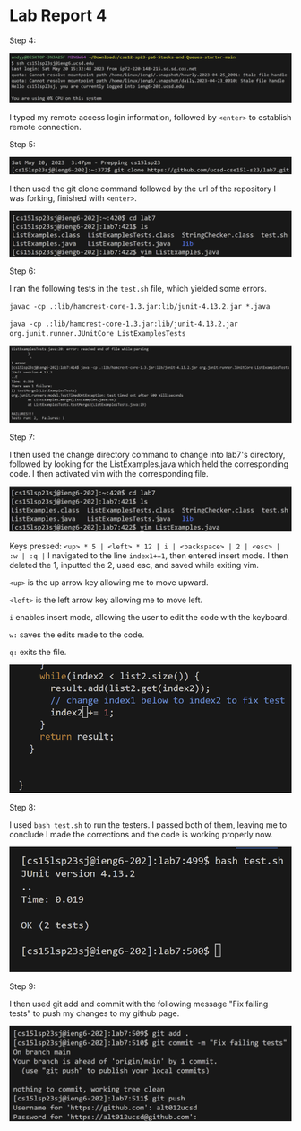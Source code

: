 # Lab Report 4 

Step 4:

![Image](step4.png)

I typed my remote access login information, followed by `<enter>` to establish remote connection.
  
Step 5:
  
![Image](step5.png)

I then used the git clone command followed by the url of the repository I was forking, finished with `<enter>`.

![Image](vimstep.png)

Step 6:

I ran the following tests in the `test.sh` file, which yielded some errors.

`javac -cp .:lib/hamcrest-core-1.3.jar:lib/junit-4.13.2.jar *.java`

`java -cp .:lib/hamcrest-core-1.3.jar:lib/junit-4.13.2.jar org.junit.runner.JUnitCore ListExamplesTests`

![Image](tests.png)

Step 7:

I then used the change directory command to change into lab7's directory, followed by looking for the ListExamples.java which held the corresponding code. I then activated vim with the corresponding file.

![Image](vimstep2.png)

Keys pressed: `<up> * 5 | <left> * 12 | i | <backspace> | 2 | <esc> | :w | :q |`
I navigated to the line `index1+=1`, then entered insert mode. I then deleted the 1, inputted the 2, used esc, and saved while exiting vim.

`<up>` is the up arrow key allowing me to move upward.

`<left>` is the left arrow key allowing me to move left.

`i` enables insert mode, allowing the user to edit the code with the keyboard.

`w:` saves the edits made to the code.

`q:` exits the file.

![Image](vimresult.png)

Step 8:

I used `bash test.sh` to run the testers. I passed both of them, leaving me to conclude I made the corrections and the code is working properly now.

![Image](bashtest.png)

Step 9:

I then used git add and commit with the following message "Fix failing tests" to push my changes to my github page.

![Image](gitpush2.png)
  
  
  
  
  
